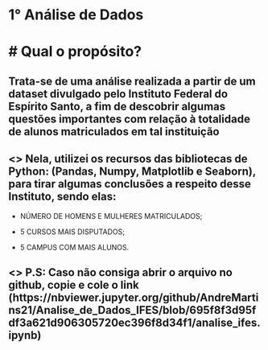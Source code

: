 # 1° Análise de Dados


<h1> # Qual o propósito? </h1>
  
<h2>Trata-se de uma análise realizada a partir de um dataset divulgado pelo Instituto Federal do Espírito Santo, a fim de descobrir algumas questões importantes com relação à totalidade de alunos matriculados em tal instituição</h2>

<h2> <> Nela, utilizei os recursos das bibliotecas de Python: (Pandas, Numpy, Matplotlib e Seaborn), para tirar algumas conclusões a respeito desse Instituto, sendo elas: </h2>

- NÚMERO DE HOMENS E MULHERES MATRICULADOS;

- 5 CURSOS MAIS DISPUTADOS;

- 5 CAMPUS COM MAIS ALUNOS.

<h2> <> P.S: Caso não consiga abrir o arquivo no github, copie e cole o link (https://nbviewer.jupyter.org/github/AndreMartins21/Analise_de_Dados_IFES/blob/695f8f3d95fdf3a621d906305720ec396f8d34f1/analise_ifes.ipynb) </h2>
